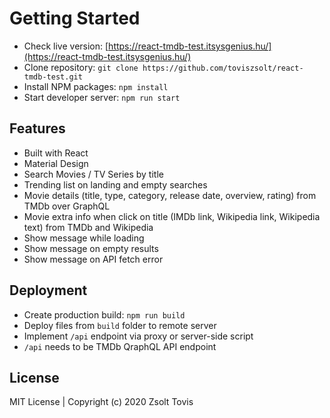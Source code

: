 # Getting Started

- Check live version: [https://react-tmdb-test.itsysgenius.hu/](https://react-tmdb-test.itsysgenius.hu/)
- Clone repository: `git clone https://github.com/toviszsolt/react-tmdb-test.git`
- Install NPM packages: `npm install`
- Start developer server: `npm run start`

## Features

- Built with React
- Material Design
- Search Movies / TV Series by title
- Trending list on landing and empty searches
- Movie details (title, type, category, release date, overview, rating) from TMDb over GraphQL
- Movie extra info when click on title (IMDb link, Wikipedia link, Wikipedia text) from TMDb and Wikipedia
- Show message while loading
- Show message on empty results
- Show message on API fetch error

## Deployment

- Create production build: `npm run build`
- Deploy files from `build` folder to remote server
- Implement `/api` endpoint via proxy or server-side script
- `/api` needs to be TMDb QraphQL API endpoint

## License

MIT License | Copyright (c) 2020 Zsolt Tovis
